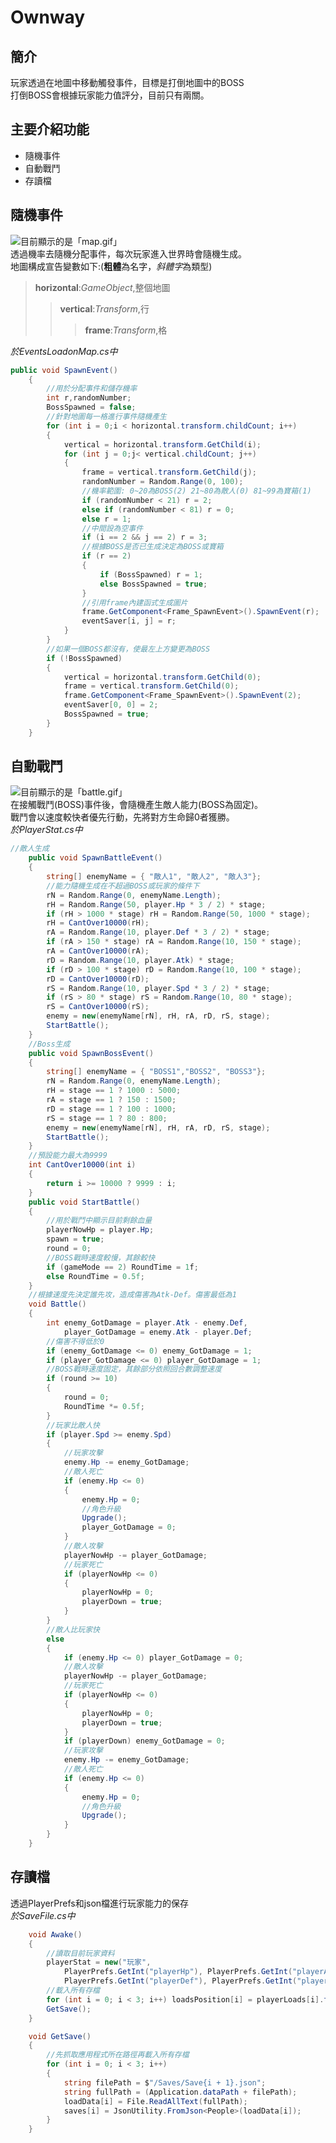 # Ownway
## 簡介
玩家透過在地圖中移動觸發事件，目標是打倒地圖中的BOSS<br>
打倒BOSS會根據玩家能力值評分，目前只有兩關。
## 主要介紹功能
* 隨機事件
* 自動戰鬥
* 存讀檔
## 隨機事件
<img src="https://lh3.googleusercontent.com/u/0/drive-viewer/AITFw-yfAY40YriAVpVlvZxnCHm6_D75TOFbMGP8rn-fmL6p_dABf6fr9OBnm2p-A6p0Wd6Phs5Ze9iOGKjn4gc_AxjsVc6-og=w1920-h963" class="ndfHFb-c4YZDc-HiaYvf-RJLb9c" alt="目前顯示的是「map.gif」" aria-hidden="true"><br>
透過機率去隨機分配事件，每次玩家進入世界時會隨機生成。<br>
地圖構成宣告變數如下:(**粗體**為名字，*斜體字*為類型)
>**horizontal**:*GameObject*,整個地圖
>>**vertical**:*Transform*,行
>>>**frame**:*Transform*,格<br>

*於EventsLoadonMap.cs中*
```C#
public void SpawnEvent()
    {
        //用於分配事件和儲存機率
        int r,randomNumber;
        BossSpawned = false;
        //針對地圖每一格進行事件隨機產生
        for (int i = 0;i < horizontal.transform.childCount; i++)
        {
            vertical = horizontal.transform.GetChild(i);
            for (int j = 0;j< vertical.childCount; j++)
            {
                frame = vertical.transform.GetChild(j);
                randomNumber = Random.Range(0, 100);
                //機率範圍: 0~20為BOSS(2) 21~80為敵人(0) 81~99為寶箱(1)
                if (randomNumber < 21) r = 2;
                else if (randomNumber < 81) r = 0;
                else r = 1;
                //中間設為空事件
                if (i == 2 && j == 2) r = 3;
                //根據BOSS是否已生成決定為BOSS或寶箱
                if (r == 2) 
                {
                    if (BossSpawned) r = 1;
                    else BossSpawned = true;
                }
                //引用frame內建函式生成圖片
                frame.GetComponent<Frame_SpawnEvent>().SpawnEvent(r);
                eventSaver[i, j] = r;
            }
        }
        //如果一個BOSS都沒有，使最左上方變更為BOSS
        if (!BossSpawned)
        {
            vertical = horizontal.transform.GetChild(0);
            frame = vertical.transform.GetChild(0);
            frame.GetComponent<Frame_SpawnEvent>().SpawnEvent(2);
            eventSaver[0, 0] = 2;
            BossSpawned = true;
        }
    }
```
## 自動戰鬥
<img src="https://lh3.googleusercontent.com/u/0/drive-viewer/AITFw-zjTh4WFAUJZEjqMNIo9sdIcHi5BPI9h2MeZzwvLnx15lgAHK27yUkC_ZJclwM823suEp2mIbHzHtQMbLbJvFyPYvt1=w1920-h963" class="ndfHFb-c4YZDc-HiaYvf-RJLb9c" alt="目前顯示的是「battle.gif」" aria-hidden="true"><br>
在接觸戰鬥(BOSS)事件後，會隨機產生敵人能力(BOSS為固定)。<br>
戰鬥會以速度較快者優先行動，先將對方生命歸0者獲勝。<br>
*於PlayerStat.cs中*
```C#
//敵人生成
    public void SpawnBattleEvent()
    {
        string[] enemyName = { "敵人1", "敵人2", "敵人3"};
        //能力隨機生成在不超過BOSS或玩家的條件下
        rN = Random.Range(0, enemyName.Length);
        rH = Random.Range(50, player.Hp * 3 / 2) * stage;
        if (rH > 1000 * stage) rH = Random.Range(50, 1000 * stage);
        rH = CantOver10000(rH);
        rA = Random.Range(10, player.Def * 3 / 2) * stage;
        if (rA > 150 * stage) rA = Random.Range(10, 150 * stage);
        rA = CantOver10000(rA);
        rD = Random.Range(10, player.Atk) * stage;
        if (rD > 100 * stage) rD = Random.Range(10, 100 * stage);
        rD = CantOver10000(rD);
        rS = Random.Range(10, player.Spd * 3 / 2) * stage;
        if (rS > 80 * stage) rS = Random.Range(10, 80 * stage);
        rS = CantOver10000(rS);
        enemy = new(enemyName[rN], rH, rA, rD, rS, stage);
        StartBattle();
    }
    //Boss生成
    public void SpawnBossEvent()
    {
        string[] enemyName = { "BOSS1","BOSS2", "BOSS3"};
        rN = Random.Range(0, enemyName.Length);
        rH = stage == 1 ? 1000 : 5000;
        rA = stage == 1 ? 150 : 1500;
        rD = stage == 1 ? 100 : 1000;
        rS = stage == 1 ? 80 : 800;
        enemy = new(enemyName[rN], rH, rA, rD, rS, stage);
        StartBattle();
    }
    //預設能力最大為9999
    int CantOver10000(int i)
    {
        return i >= 10000 ? 9999 : i;
    }
    public void StartBattle()
    {
        //用於戰鬥中顯示目前剩餘血量
        playerNowHp = player.Hp;
        spawn = true;
        round = 0;
        //BOSS戰時速度較慢，其餘較快
        if (gameMode == 2) RoundTime = 1f;
        else RoundTime = 0.5f;
    }
    //根據速度先決定誰先攻，造成傷害為Atk-Def。傷害最低為1
    void Battle()
    {
        int enemy_GotDamage = player.Atk - enemy.Def,
            player_GotDamage = enemy.Atk - player.Def;
        //傷害不得低於0
        if (enemy_GotDamage <= 0) enemy_GotDamage = 1;
        if (player_GotDamage <= 0) player_GotDamage = 1;
        //BOSS戰時速度固定，其餘部分依照回合數調整速度
        if (round >= 10)
        {
            round = 0;
            RoundTime *= 0.5f;
        }
        //玩家比敵人快
        if (player.Spd >= enemy.Spd)
        {
            //玩家攻擊
            enemy.Hp -= enemy_GotDamage;
            //敵人死亡
            if (enemy.Hp <= 0)
            {
                enemy.Hp = 0;
                //角色升級
                Upgrade();
                player_GotDamage = 0;
            }
            //敵人攻擊
            playerNowHp -= player_GotDamage;
            //玩家死亡
            if (playerNowHp <= 0)
            {
                playerNowHp = 0;
                playerDown = true;
            }
        }
        //敵人比玩家快
        else
        {
            if (enemy.Hp <= 0) player_GotDamage = 0;
            //敵人攻擊
            playerNowHp -= player_GotDamage;
            //玩家死亡
            if (playerNowHp <= 0)
            {
                playerNowHp = 0;
                playerDown = true;
            }
            if (playerDown) enemy_GotDamage = 0;
            //玩家攻擊
            enemy.Hp -= enemy_GotDamage;
            //敵人死亡
            if (enemy.Hp <= 0)
            {
                enemy.Hp = 0;
                //角色升級
                Upgrade();
            }
        }
    }
```
## 存讀檔
透過PlayerPrefs和json檔進行玩家能力的保存<br>
*於SaveFile.cs中*
```C#
    void Awake()
    {
        //讀取目前玩家資料
        playerStat = new("玩家",
            PlayerPrefs.GetInt("playerHp"), PlayerPrefs.GetInt("playerAtk"),
            PlayerPrefs.GetInt("playerDef"), PlayerPrefs.GetInt("playerSpd"), PlayerPrefs.GetInt("stage"));
        //載入所有存檔
        for (int i = 0; i < 3; i++) loadsPosition[i] = playerLoads[i].transform.position.y;
        GetSave();
    }

    void GetSave()
    {
        //先抓取應用程式所在路徑再載入所有存檔
        for (int i = 0; i < 3; i++)
        {
            string filePath = $"/Saves/Save{i + 1}.json";
            string fullPath = (Application.dataPath + filePath);
            loadData[i] = File.ReadAllText(fullPath);
            saves[i] = JsonUtility.FromJson<People>(loadData[i]);
        }
    }
```
